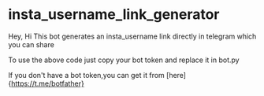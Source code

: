 # insta_username_link_generator

Hey, Hi 
This bot generates an insta_username link directly in telegram which you can share

To use the above code just copy your bot token  and replace it in bot.py


If you don't have a bot token,you can get it from [here]{https://t.me/botfather}






